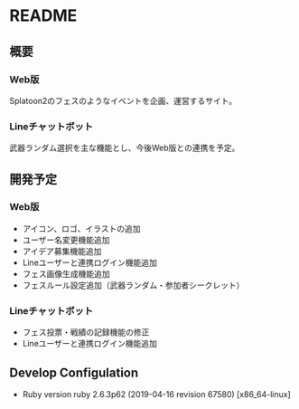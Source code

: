 # README

## 概要

### Web版

Splatoon2のフェスのようなイベントを企画、運営するサイト。

### Lineチャットボット

武器ランダム選択を主な機能とし、今後Web版との連携を予定。

## 開発予定

### Web版

* アイコン、ロゴ、イラストの追加
* ユーザー名変更機能追加
* アイデア募集機能追加
* Lineユーザーと連携ログイン機能追加
* フェス画像生成機能追加
* フェスルール設定追加（武器ランダム・参加者シークレット）

### Lineチャットボット

* フェス投票・戦績の記録機能の修正
* Lineユーザーと連携ログイン機能追加

## Develop Configulation

* Ruby version
ruby 2.6.3p62 (2019-04-16 revision 67580) [x86_64-linux]

